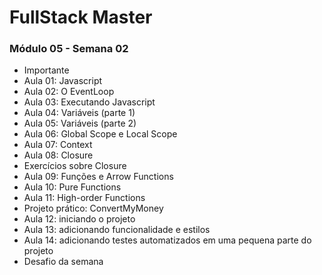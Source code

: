 # FullStack Master

### Módulo 05 - Semana 02
- Importante
- Aula 01: Javascript
- Aula 02: O EventLoop
- Aula 03: Executando Javascript
- Aula 04: Variáveis (parte 1)
- Aula 05: Variáveis (parte 2)
- Aula 06: Global Scope e Local Scope
- Aula 07: Context
- Aula 08: Closure
- Exercícios sobre Closure
- Aula 09: Funções e Arrow Functions
- Aula 10: Pure Functions
- Aula 11: High-order Functions
- Projeto prático: ConvertMyMoney
- Aula 12: iniciando o projeto
- Aula 13: adicionando funcionalidade e estilos
- Aula 14: adicionando testes automatizados em uma pequena parte do projeto
- Desafio da semana